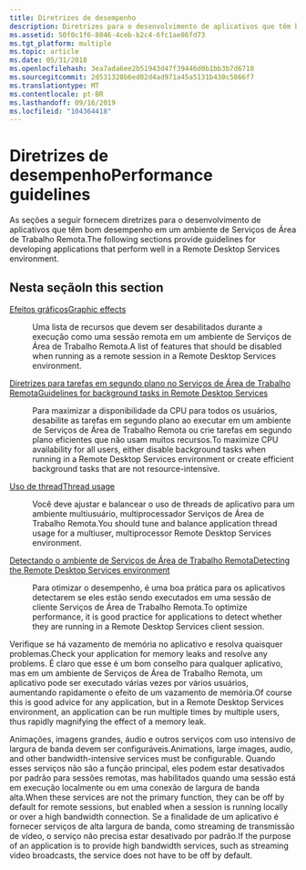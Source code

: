 ```yaml
---
title: Diretrizes de desempenho
description: Diretrizes para o desenvolvimento de aplicativos que têm bom desempenho em um ambiente de Serviços de Área de Trabalho Remota.
ms.assetid: 50f0c1f6-8046-4ceb-b2c4-6fc1ae86fd73
ms.tgt_platform: multiple
ms.topic: article
ms.date: 05/31/2018
ms.openlocfilehash: 3ea7ada6ee2b51943d47f39446d0b1bb3b7d6718
ms.sourcegitcommit: 2d531328b6ed82d4ad971a45a5131b430c5866f7
ms.translationtype: MT
ms.contentlocale: pt-BR
ms.lasthandoff: 09/16/2019
ms.locfileid: "104364418"
---
```

# <a name="performance-guidelines"></a><span data-ttu-id="b77c6-103">Diretrizes de desempenho</span><span class="sxs-lookup"><span data-stu-id="b77c6-103">Performance guidelines</span></span>

<span data-ttu-id="b77c6-104">As seções a seguir fornecem diretrizes para o desenvolvimento de aplicativos que têm bom desempenho em um ambiente de Serviços de Área de Trabalho Remota.</span><span class="sxs-lookup"><span data-stu-id="b77c6-104">The following sections provide guidelines for developing applications that perform well in a Remote Desktop Services environment.</span></span>

## <a name="in-this-section"></a><span data-ttu-id="b77c6-105">Nesta seção</span><span class="sxs-lookup"><span data-stu-id="b77c6-105">In this section</span></span>

<dl> <dt>

[<span data-ttu-id="b77c6-106">Efeitos gráficos</span><span class="sxs-lookup"><span data-stu-id="b77c6-106">Graphic effects</span></span>](graphic-effects.md)
</dt> <dd>

<span data-ttu-id="b77c6-107">Uma lista de recursos que devem ser desabilitados durante a execução como uma sessão remota em um ambiente de Serviços de Área de Trabalho Remota.</span><span class="sxs-lookup"><span data-stu-id="b77c6-107">A list of features that should be disabled when running as a remote session in a Remote Desktop Services environment.</span></span>

</dd> <dt>

[<span data-ttu-id="b77c6-108">Diretrizes para tarefas em segundo plano no Serviços de Área de Trabalho Remota</span><span class="sxs-lookup"><span data-stu-id="b77c6-108">Guidelines for background tasks in Remote Desktop Services</span></span>](background-tasks.md)
</dt> <dd>

<span data-ttu-id="b77c6-109">Para maximizar a disponibilidade da CPU para todos os usuários, desabilite as tarefas em segundo plano ao executar em um ambiente de Serviços de Área de Trabalho Remota ou crie tarefas em segundo plano eficientes que não usam muitos recursos.</span><span class="sxs-lookup"><span data-stu-id="b77c6-109">To maximize CPU availability for all users, either disable background tasks when running in a Remote Desktop Services environment or create efficient background tasks that are not resource-intensive.</span></span>

</dd> <dt>

[<span data-ttu-id="b77c6-110">Uso de thread</span><span class="sxs-lookup"><span data-stu-id="b77c6-110">Thread usage</span></span>](thread-usage.md)
</dt> <dd>

<span data-ttu-id="b77c6-111">Você deve ajustar e balancear o uso de threads de aplicativo para um ambiente multiusuário, multiprocessador Serviços de Área de Trabalho Remota.</span><span class="sxs-lookup"><span data-stu-id="b77c6-111">You should tune and balance application thread usage for a multiuser, multiprocessor Remote Desktop Services environment.</span></span>

</dd> <dt>

[<span data-ttu-id="b77c6-112">Detectando o ambiente de Serviços de Área de Trabalho Remota</span><span class="sxs-lookup"><span data-stu-id="b77c6-112">Detecting the Remote Desktop Services environment</span></span>](detecting-the-terminal-services-environment.md)
</dt> <dd>

<span data-ttu-id="b77c6-113">Para otimizar o desempenho, é uma boa prática para os aplicativos detectarem se eles estão sendo executados em uma sessão de cliente Serviços de Área de Trabalho Remota.</span><span class="sxs-lookup"><span data-stu-id="b77c6-113">To optimize performance, it is good practice for applications to detect whether they are running in a Remote Desktop Services client session.</span></span>

</dd> </dl>

<span data-ttu-id="b77c6-114">Verifique se há vazamento de memória no aplicativo e resolva quaisquer problemas.</span><span class="sxs-lookup"><span data-stu-id="b77c6-114">Check your application for memory leaks and resolve any problems.</span></span> <span data-ttu-id="b77c6-115">É claro que esse é um bom conselho para qualquer aplicativo, mas em um ambiente de Serviços de Área de Trabalho Remota, um aplicativo pode ser executado várias vezes por vários usuários, aumentando rapidamente o efeito de um vazamento de memória.</span><span class="sxs-lookup"><span data-stu-id="b77c6-115">Of course this is good advice for any application, but in a Remote Desktop Services environment, an application can be run multiple times by multiple users, thus rapidly magnifying the effect of a memory leak.</span></span>

<span data-ttu-id="b77c6-116">Animações, imagens grandes, áudio e outros serviços com uso intensivo de largura de banda devem ser configuráveis.</span><span class="sxs-lookup"><span data-stu-id="b77c6-116">Animations, large images, audio, and other bandwidth-intensive services must be configurable.</span></span> <span data-ttu-id="b77c6-117">Quando esses serviços não são a função principal, eles podem estar desativados por padrão para sessões remotas, mas habilitados quando uma sessão está em execução localmente ou em uma conexão de largura de banda alta.</span><span class="sxs-lookup"><span data-stu-id="b77c6-117">When these services are not the primary function, they can be off by default for remote sessions, but enabled when a session is running locally or over a high bandwidth connection.</span></span> <span data-ttu-id="b77c6-118">Se a finalidade de um aplicativo é fornecer serviços de alta largura de banda, como streaming de transmissão de vídeo, o serviço não precisa estar desativado por padrão.</span><span class="sxs-lookup"><span data-stu-id="b77c6-118">If the purpose of an application is to provide high bandwidth services, such as streaming video broadcasts, the service does not have to be off by default.</span></span>

 

 




